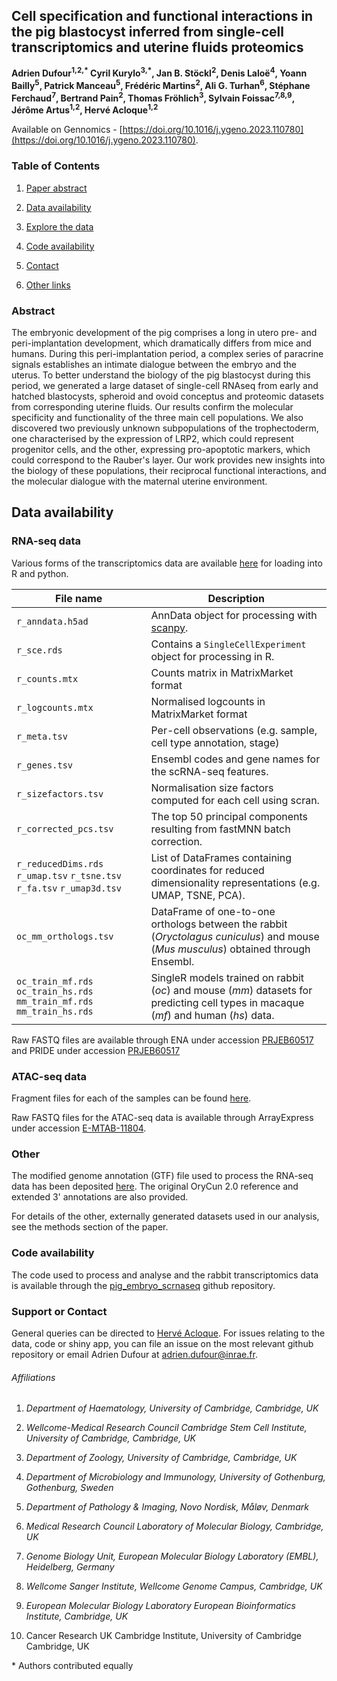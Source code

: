 ## Cell specification and functional interactions in the pig blastocyst inferred from single-cell transcriptomics and uterine fluids proteomics

**Adrien Dufour<sup>1,2,\*</sup> Cyril Kurylo<sup>3,*</sup>, Jan B. Stöckl<sup>2</sup>, Denis Laloë<sup>4</sup>, Yoann Bailly<sup>5</sup>, Patrick Manceau<sup>5</sup>, Frédéric Martins<sup>2</sup>, Ali G. Turhan<sup>6</sup>, Stéphane Ferchaud<sup>7</sup>, Bertrand Pain<sup>2</sup>, Thomas Fröhlich<sup>3</sup>, Sylvain Foissac<sup>7,8,9</sup>, Jérôme Artus<sup>1,2</sup>, Hervé Acloque<sup>1,2</sup>** 


Available on Gennomics - [https://doi.org/10.1016/j.ygeno.2023.110780](https://doi.org/10.1016/j.ygeno.2023.110780).


### Table of Contents

1. [Paper abstract](#Abstract)

2. [Data availability](#data)

3. [Explore the data](#explore)

4. [Code availability](#code)

5. [Contact](#contact)

6. [Other links](#other)

   

### Abstract

The embryonic development of the pig comprises a long in utero pre- and peri-implantation development, which dramatically differs from mice and humans. During this peri-implantation period, a complex series of paracrine signals establishes an intimate dialogue between the embryo and the uterus. To better understand the biology of the pig blastocyst during this period, we generated a large dataset of single-cell RNAseq from early and hatched blastocysts, spheroid and ovoid conceptus and proteomic datasets from corresponding uterine fluids. Our results confirm the molecular specificity and functionality of the three main cell populations. We also discovered two previously unknown subpopulations of the trophectoderm, one characterised by the expression of LRP2, which could represent progenitor cells, and the other, expressing pro-apoptotic markers, which could correspond to the Rauber's layer. Our work provides new insights into the biology of these populations, their reciprocal functional interactions, and the molecular dialogue with the maternal uterine environment.


## Data availability<a name="data" />


### RNA-seq data<a name="rna" />


Various forms of the transcriptomics data are available [here](https://zenodo.org) for loading into R and python. 

| File name                                                    | Description                                                  |
| ------------------------------------------------------------ | ------------------------------------------------------------ |
| `r_anndata.h5ad`                                                | AnnData object for processing with [scanpy](https://scanpy.readthedocs.io/en/stable/index.html). |
| `r_sce.rds`                                                  | Contains a `SingleCellExperiment` object for processing in R. |
| `r_counts.mtx`                                               | Counts matrix in MatrixMarket format                         |
| `r_logcounts.mtx`                                            | Normalised logcounts in MatrixMarket format                  |
| `r_meta.tsv`                                                 | Per-cell observations (e.g. sample, cell type annotation, stage) |
| `r_genes.tsv`                                                | Ensembl codes and gene names for the scRNA-seq features.     |
| `r_sizefactors.tsv`                                          | Normalisation size factors computed for each cell using scran. |
| `r_corrected_pcs.tsv`                                        | The top 50 principal components resulting from fastMNN batch correction. |
| `r_reducedDims.rds` `r_umap.tsv` `r_tsne.tsv` `r_fa.tsv` `r_umap3d.tsv` | List of DataFrames containing coordinates for reduced dimensionality representations (e.g. UMAP, TSNE, PCA). |
| `oc_mm_orthologs.tsv`                                        | DataFrame of one-to-one orthologs between the rabbit (*Oryctolagus cuniculus*) and mouse (*Mus musculus*) obtained through Ensembl. |
| `oc_train_mf.rds` `oc_train_hs.rds` `mm_train_mf.rds` `mm_train_hs.rds` | SingleR models trained on rabbit (*oc*) and mouse (*mm*) datasets for predicting cell types in macaque (*mf*) and human (*hs*) data. |


Raw FASTQ files are available through ENA under accession [PRJEB60517](https://www.ebi.ac.uk/biostudies/arrayexpress/studies/E-MTAB-11836) and PRIDE  under accession [PRJEB60517](https://www.ebi.ac.uk/biostudies/arrayexpress/studies/E-MTAB-11836)



### ATAC-seq data<a name="atac" />

Fragment files for each of the samples can be found [here](https://content.cruk.cam.ac.uk/jmlab/RabbitGastrulation2022/data/ATAC/fragment_files/). 

Raw FASTQ files for the ATAC-seq data is available through ArrayExpress under accession [E-MTAB-11804](https://www.ebi.ac.uk/biostudies/arrayexpress/studies/E-MTAB-11804).


### Other<a name="other" />
The modified genome annotation (GTF) file used to process the RNA-seq data has been deposited [here](https://content.cruk.cam.ac.uk/jmlab/RabbitGastrulation2022/data/RNA/genome_annotation/). The original OryCun 2.0 reference and extended 3' annotations are also provided. 

For details of the other, externally generated datasets used in our analysis, see the methods section of the paper.


### Code availability<a name="code" />

The code used to process and analyse and the rabbit transcriptomics data is available through the [pig_embryo_scrnaseq](https://github.com/Goultard59/pig_embryo_scrnaseq) github repository.


### Support or Contact<a name="contact" />

General queries can be directed to [Hervé Acloque](herve.acloque@inrae.fr). For issues relating to the data, code or shiny app, you can file an issue on the most relevant github repository or email Adrien Dufour at [adrien.dufour@inrae.fr](mailto:adrien.dufour@inrae.fr). 


###### Affiliations

1. *Department of Haematology, University of Cambridge, Cambridge, UK*

2. *Wellcome-Medical Research Council Cambridge Stem Cell Institute, University of Cambridge, Cambridge, UK*

3. *Department of Zoology, University of Cambridge, Cambridge, UK*

4. *Department of Microbiology and Immunology, University of Gothenburg, Gothenburg, Sweden*

5. *Department of Pathology & Imaging, Novo Nordisk, Måløv, Denmark*

6. *Medical Research Council Laboratory of Molecular Biology, Cambridge, UK*

7. *Genome Biology Unit, European Molecular Biology Laboratory (EMBL), Heidelberg, Germany*

8. *Wellcome Sanger Institute, Wellcome Genome Campus, Cambridge, UK*

9. *European Molecular Biology Laboratory European Bioinformatics Institute, Cambridge, UK*

10. Cancer Research UK Cambridge Institute, University of Cambridge Cambridge, UK

   \* Authors contributed equally
